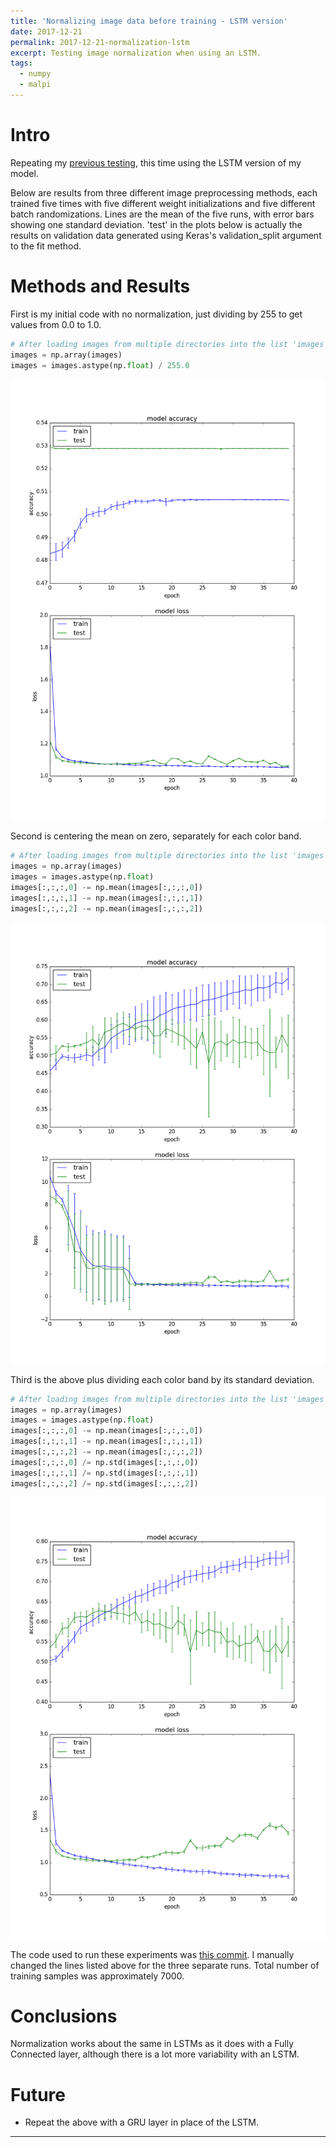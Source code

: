 ```yaml
---
title: 'Normalizing image data before training - LSTM version'
date: 2017-12-21
permalink: 2017-12-21-normalization-lstm
excerpt: Testing image normalization when using an LSTM.
tags:
  - numpy
  - malpi
---
```


# Intro

Repeating my [previous testing](/2017-12-13-image-normalization), this time using the LSTM version of my model.

Below are results from three different image preprocessing methods, each trained five times with five different weight initializations and five different batch randomizations. Lines are the mean of the five runs, with error bars showing one standard deviation. 'test' in the plots below is actually the results on validation data generated using Keras's validation\_split argument to the fit method.

# Methods and Results

First is my initial code with no normalization, just dividing by 255 to get values from 0.0 to 1.0.

```python
# After loading images from multiple directories into the list 'images'
images = np.array(images)
images = images.astype(np.float) / 255.0
```

![No Image Normalization](/images/blog/2017-12-no-norm-lstm.png "No Normalization")

Second is centering the mean on zero, separately for each color band.

```python
# After loading images from multiple directories into the list 'images'
images = np.array(images)
images = images.astype(np.float)
images[:,:,:,0] -= np.mean(images[:,:,:,0])
images[:,:,:,1] -= np.mean(images[:,:,:,1])
images[:,:,:,2] -= np.mean(images[:,:,:,2])
```

![Mean Subtraction](/images/blog/2017-12-norm-lstm.png "Mean Centered on Zero")

Third is the above plus dividing each color band by its standard deviation.

```python
# After loading images from multiple directories into the list 'images'
images = np.array(images)
images = images.astype(np.float)
images[:,:,:,0] -= np.mean(images[:,:,:,0])
images[:,:,:,1] -= np.mean(images[:,:,:,1])
images[:,:,:,2] -= np.mean(images[:,:,:,2])
images[:,:,:,0] /= np.std(images[:,:,:,0])
images[:,:,:,1] /= np.std(images[:,:,:,1])
images[:,:,:,2] /= np.std(images[:,:,:,2])
```

![With Normalization](/images/blog/2017-12-norm-std-lstm.png  "Mean Centered on Zero and divide by the Standard Deviation")

The code used to run these experiments was [this commit](https://github.com/Bleyddyn/malpi/commit/94cf17c82b90910b2b44f2e82b5c0cca289be47f). I manually changed the lines listed above for the three separate runs. Total number of training samples was approximately 7000.

# Conclusions

Normalization works about the same in LSTMs as it does with a Fully Connected layer, although there is a lot more variability with an LSTM.

# Future

* Repeat the above with a GRU layer in place of the LSTM.

---
